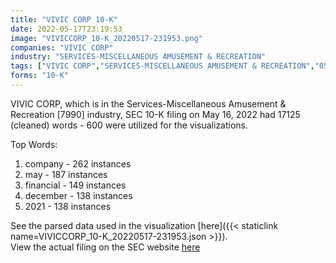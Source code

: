 ```yaml
---
title: "VIVIC CORP 10-K"
date: 2022-05-17T23:19:53
image: "VIVICCORP_10-K_20220517-231953.png"
companies: "VIVIC CORP"
industry: "SERVICES-MISCELLANEOUS AMUSEMENT & RECREATION"
tags: ["VIVIC CORP","SERVICES-MISCELLANEOUS AMUSEMENT & RECREATION","05-16-2022","10-K"]
forms: "10-K"
---
```

VIVIC CORP, which is in the Services-Miscellaneous Amusement & Recreation [7990] industry, SEC 10-K filing on May 16, 2022 had 17125 (cleaned) words - 600 were utilized for the visualizations.

Top Words:
1. company - 262 instances
2. may - 187 instances
3. financial - 149 instances
4. december - 138 instances
5. 2021 - 138 instances


See the parsed data used in the visualization [here]({{< staticlink name=VIVICCORP_10-K_20220517-231953.json >}}).  
View the actual filing on the SEC website [here](https://www.sec.gov/Archives/edgar/data/1703073/0001549727-22-000029.txt)